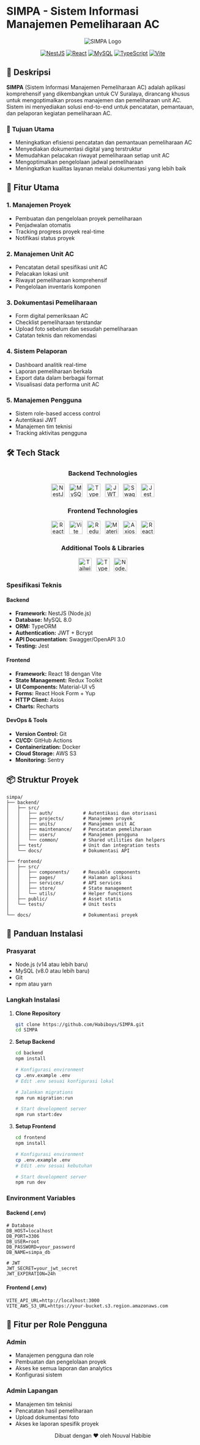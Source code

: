 # SIMPA - Sistem Informasi Manajemen Pemeliharaan AC

<div align="center">

![SIMPA Logo](logo.png)

[![NestJS](https://img.shields.io/badge/NestJS-E0234E?style=for-the-badge&logo=nestjs&logoColor=white)](https://nestjs.com/)
[![React](https://img.shields.io/badge/React-61DAFB?style=for-the-badge&logo=react&logoColor=black)](https://reactjs.org/)
[![MySQL](https://img.shields.io/badge/MySQL-4479A1?style=for-the-badge&logo=mysql&logoColor=white)](https://www.mysql.com/)
[![TypeScript](https://img.shields.io/badge/TypeScript-3178C6?style=for-the-badge&logo=typescript&logoColor=white)](https://www.typescriptlang.org/)
[![Vite](https://img.shields.io/badge/Vite-646CFF?style=for-the-badge&logo=vite&logoColor=white)](https://vitejs.dev/)

</div>

## 📖 Deskripsi

**SIMPA** (Sistem Informasi Manajemen Pemeliharaan AC) adalah aplikasi komprehensif yang dikembangkan untuk CV Suralaya, dirancang khusus untuk mengoptimalkan proses manajemen dan pemeliharaan unit AC. Sistem ini menyediakan solusi end-to-end untuk pencatatan, pemantauan, dan pelaporan kegiatan pemeliharaan AC.

### 🎯 Tujuan Utama
- Meningkatkan efisiensi pencatatan dan pemantauan pemeliharaan AC
- Menyediakan dokumentasi digital yang terstruktur
- Memudahkan pelacakan riwayat pemeliharaan setiap unit AC
- Mengoptimalkan pengelolaan jadwal pemeliharaan
- Meningkatkan kualitas layanan melalui dokumentasi yang lebih baik

## 🚀 Fitur Utama

### 1. Manajemen Proyek
- Pembuatan dan pengelolaan proyek pemeliharaan
- Penjadwalan otomatis
- Tracking progress proyek real-time
- Notifikasi status proyek

### 2. Manajemen Unit AC
- Pencatatan detail spesifikasi unit AC
- Pelacakan lokasi unit
- Riwayat pemeliharaan komprehensif
- Pengelolaan inventaris komponen

### 3. Dokumentasi Pemeliharaan
- Form digital pemeriksaan AC
- Checklist pemeliharaan terstandar
- Upload foto sebelum dan sesudah pemeliharaan
- Catatan teknis dan rekomendasi

### 4. Sistem Pelaporan
- Dashboard analitik real-time
- Laporan pemeliharaan berkala
- Export data dalam berbagai format
- Visualisasi data performa unit AC

### 5. Manajemen Pengguna
- Sistem role-based access control
- Autentikasi JWT
- Manajemen tim teknisi
- Tracking aktivitas pengguna

## 🛠️ Tech Stack

<div align="center">

### Backend Technologies
[<img src="https://nestjs.com/img/logo-small.svg" width="35" height="35" alt="NestJS" />](https://nestjs.com/)&nbsp;&nbsp;
[<img src="https://raw.githubusercontent.com/devicons/devicon/master/icons/mysql/mysql-original-wordmark.svg" width="35" height="35" alt="MySQL" />](https://www.mysql.com/)&nbsp;&nbsp;
[<img src="https://raw.githubusercontent.com/typeorm/typeorm/master/resources/logo_big.png" height="35" alt="TypeORM" />](https://typeorm.io/)&nbsp;&nbsp;
[<img src="https://jwt.io/img/pic_logo.svg" height="35" alt="JWT" />](https://jwt.io/)&nbsp;&nbsp;
[<img src="https://raw.githubusercontent.com/swagger-api/swagger.io/wordpress/images/assets/SW-logo-clr.png" height="35" alt="Swagger" />](https://swagger.io/)&nbsp;&nbsp;
[<img src="https://jestjs.io/img/jest.png" height="35" alt="Jest" />](https://jestjs.io/)

### Frontend Technologies
[<img src="https://upload.wikimedia.org/wikipedia/commons/thumb/a/a7/React-icon.svg/1280px-React-icon.svg.png" height="35" alt="React" />](https://reactjs.org/)&nbsp;&nbsp;
[<img src="https://vitejs.dev/logo.svg" height="35" alt="Vite" />](https://vitejs.dev/)&nbsp;&nbsp;
[<img src="https://raw.githubusercontent.com/reduxjs/redux/master/logo/logo.png" height="35" alt="Redux" />](https://redux.js.org/)&nbsp;&nbsp;
[<img src="https://mui.com/static/logo.png" height="35" alt="Material-UI" />](https://mui.com/)&nbsp;&nbsp;
[<img src="https://axios-http.com/assets/logo.svg" height="35" alt="Axios" />](https://axios-http.com/)&nbsp;&nbsp;
[<img src="https://react-hook-form.com/images/logo/react-hook-form-logo-only.png" height="35" alt="React Hook Form" />](https://react-hook-form.com/)

### Additional Tools & Libraries
[<img src="https://www.vectorlogo.zone/logos/tailwindcss/tailwindcss-icon.svg" height="35" alt="Tailwind CSS" />](https://tailwindcss.com/)&nbsp;&nbsp;
[<img src="https://raw.githubusercontent.com/devicons/devicon/master/icons/typescript/typescript-original.svg" height="35" alt="TypeScript" />](https://www.typescriptlang.org/)&nbsp;&nbsp;
[<img src="https://raw.githubusercontent.com/devicons/devicon/master/icons/nodejs/nodejs-original-wordmark.svg" height="35" alt="Node.js" />](https://nodejs.org/)

</div>

### Spesifikasi Teknis

#### Backend
- **Framework:** NestJS (Node.js)
- **Database:** MySQL 8.0
- **ORM:** TypeORM
- **Authentication:** JWT + Bcrypt
- **API Documentation:** Swagger/OpenAPI 3.0
- **Testing:** Jest

#### Frontend
- **Framework:** React 18 dengan Vite
- **State Management:** Redux Toolkit
- **UI Components:** Material-UI v5
- **Forms:** React Hook Form + Yup
- **HTTP Client:** Axios
- **Charts:** Recharts

#### DevOps & Tools
- **Version Control:** Git
- **CI/CD:** GitHub Actions
- **Containerization:** Docker
- **Cloud Storage:** AWS S3
- **Monitoring:** Sentry

## 📦 Struktur Proyek

```
simpa/
├── backend/
│   ├── src/
│   │   ├── auth/           # Autentikasi dan otorisasi
│   │   ├── projects/       # Manajemen proyek
│   │   ├── units/          # Manajemen unit AC
│   │   ├── maintenance/    # Pencatatan pemeliharaan
│   │   ├── users/          # Manajemen pengguna
│   │   └── common/         # Shared utilities dan helpers
│   ├── test/               # Unit dan integration tests
│   └── docs/               # Dokumentasi API
│
├── frontend/
│   ├── src/
│   │   ├── components/     # Reusable components
│   │   ├── pages/          # Halaman aplikasi
│   │   ├── services/       # API services
│   │   ├── store/          # State management
│   │   └── utils/          # Helper functions
│   ├── public/             # Asset statis
│   └── tests/              # Unit tests
│
└── docs/                   # Dokumentasi proyek
```

## 🚀 Panduan Instalasi

### Prasyarat
- Node.js (v14 atau lebih baru)
- MySQL (v8.0 atau lebih baru)
- Git
- npm atau yarn

### Langkah Instalasi

1. **Clone Repository**
   ```bash
   git clone https://github.com/Habiboys/SIMPA.git
   cd SIMPA
   ```

2. **Setup Backend**
   ```bash
   cd backend
   npm install
   
   # Konfigurasi environment
   cp .env.example .env
   # Edit .env sesuai konfigurasi lokal
   
   # Jalankan migrations
   npm run migration:run
   
   # Start development server
   npm run start:dev
   ```

3. **Setup Frontend**
   ```bash
   cd frontend
   npm install
   
   # Konfigurasi environment
   cp .env.example .env
   # Edit .env sesuai kebutuhan
   
   # Start development server
   npm run dev
   ```

### Environment Variables

#### Backend (.env)
```env
# Database
DB_HOST=localhost
DB_PORT=3306
DB_USER=root
DB_PASSWORD=your_password
DB_NAME=simpa_db

# JWT
JWT_SECRET=your_jwt_secret
JWT_EXPIRATION=24h
```

#### Frontend (.env)
```env
VITE_API_URL=http://localhost:3000
VITE_AWS_S3_URL=https://your-bucket.s3.region.amazonaws.com
```

## 📱 Fitur per Role Pengguna

### Admin
- Manajemen pengguna dan role
- Pembuatan dan pengelolaan proyek
- Akses ke semua laporan dan analytics
- Konfigurasi sistem

### Admin Lapangan
- Manajemen tim teknisi
- Pencatatan hasil pemeliharaan
- Upload dokumentasi foto
- Akses ke laporan spesifik proyek

<div align="center">
Dibuat dengan ❤️ oleh Nouval Habibie
</div>
